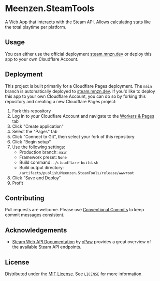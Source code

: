 # Meenzen.SteamTools

A Web App that interacts with the Steam API. Allows calculating stats like the total playtime per platform.

## Usage

You can either use the official deployment [steam.mnzn.dev](https://steam.mnzn.dev/) or deploy this app to your own Cloudflare Account.

## Deployment

This project is built primarily for a Cloudflare Pages deployment. The `main` branch is automatically deployed to [steam.mnzn.dev](https://steam.mnzn.dev/).
If you'd like to deploy this app to your own Cloudflare Account, you can do so by forking this repository and creating a new Cloudflare Pages project:

1. Fork this repository
2. Log in to your Cloudflare Account and navigate to the [Workers & Pages](https://dash.cloudflare.com/?to=/:account/workers-and-pages) tab
3. Click "Create application"
4. Select the "Pages" tab
5. Click "Connect to Git", then select your fork of this repository
6. Click "Begin setup"
7. Use the following settings:
   - Production branch: `main`
   - Framework preset: `None`
   - Build command: `./cloudflare-build.sh`
   - Build output directory: `/artifacts/publish/Meenzen.SteamTools/release/wwwroot`
8. Click "Save and Deploy"
9. Profit

## Contributing

Pull requests are welcome. Please use [Conventional Commits](https://www.conventionalcommits.org/) to keep
commit messages consistent.

## Acknowledgements

- [Steam Web API Documentation](https://steamapi.xpaw.me/) by [xPaw](https://github.com/xPaw) provides a great overview of the available Steam API endpoints.

## License

Distributed under the [MIT License](https://choosealicense.com/licenses/mit/). See `LICENSE` for more information.
